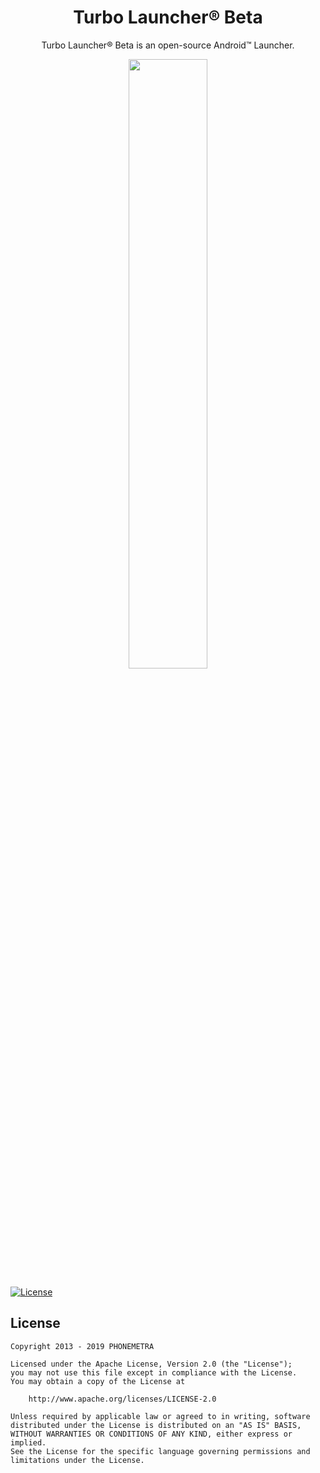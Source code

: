 <h1 align="center">Turbo Launcher® Beta</h1>
<p align="center">Turbo Launcher® Beta is an open-source Android™ Launcher.</p>
<p align="center"><a target="_blank" href="https://play.google.com/store/apps/details?id=com.phonemetra.turbo.launcher.beta"><img src="https://play.google.com/intl/en_us/badges/images/generic/en-play-badge.png" height="50%" width="50%"></a></p>

[![License](https://img.shields.io/hexpm/l/plug.svg)](https://github.com/Phonemetra/TurboLauncherBeta/blog/master/LICENSE)
## License

    Copyright 2013 - 2019 PHONEMETRA 

    Licensed under the Apache License, Version 2.0 (the "License");
    you may not use this file except in compliance with the License.
    You may obtain a copy of the License at

        http://www.apache.org/licenses/LICENSE-2.0

    Unless required by applicable law or agreed to in writing, software
    distributed under the License is distributed on an "AS IS" BASIS,
    WITHOUT WARRANTIES OR CONDITIONS OF ANY KIND, either express or implied.
    See the License for the specific language governing permissions and
    limitations under the License.
